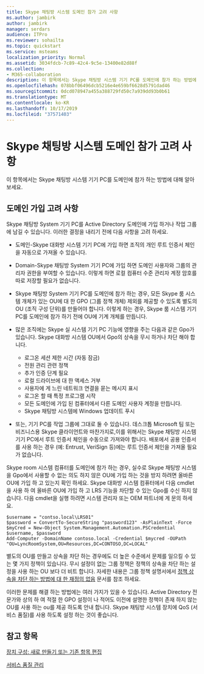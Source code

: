 ```yaml
---
title: Skype 채팅방 시스템 도메인 참가 고려 사항
ms.author: jambirk
author: jambirk
manager: serdars
audience: ITPro
ms.reviewer: sohailta
ms.topic: quickstart
ms.service: msteams
localization_priority: Normal
ms.assetid: 3034fdcb-7c89-42c4-9c5e-13400e82d88f
ms.collection:
- M365-collaboration
description: 이 항목에서는 Skype 채팅방 시스템 기기 PC를 도메인에 참가 하는 방법에 대해 알아보세요.
ms.openlocfilehash: 078bbf06496dcb5216e4e659bf6628d5791dad46
ms.sourcegitcommit: 0dcd078947a455a388729fd50c7a939dd93b0b61
ms.translationtype: MT
ms.contentlocale: ko-KR
ms.lasthandoff: 10/17/2019
ms.locfileid: "37571403"
---
```

<!-- This asset missed in the rebrand, and honestly not sure if it's worth keeping.   -->

# <a name="skype-room-system-domain-joining-considerations"></a>Skype 채팅방 시스템 도메인 참가 고려 사항
 
이 항목에서는 Skype 채팅방 시스템 기기 PC를 도메인에 참가 하는 방법에 대해 알아보세요.
  
## <a name="domain-joining-considerations"></a>도메인 가입 고려 사항

Skype 채팅방 System 기기 PC를 Active Directory 도메인에 가입 하거나 작업 그룹에 남길 수 있습니다. 이러한 결정을 내리기 전에 다음 사항을 고려 하세요.
  
- 도메인-Skype 대화방 시스템 기기 PC에 가입 하면 조직의 개인 루트 인증서 체인을 자동으로 가져올 수 있습니다.
- Domain-Skype 채팅방 System 기기 PC에 가입 하면 도메인 사용자와 그룹의 관리자 권한을 부여할 수 있습니다. 이렇게 하면 로컬 컴퓨터 수준 관리자 계정 암호를 따로 저장할 필요가 없습니다.
- Skype 채팅방 System 기기 PC를 도메인에 참가 하는 경우, 모든 Skype 룸 시스템 개체가 있는 OU에 대 한 GPO (그룹 정책 개체) 제외를 제공할 수 있도록 별도의 OU (조직 구성 단위)를 만들어야 합니다. 이렇게 하는 경우, Skype 룸 시스템 기기 PC를 도메인에 참가 하기 전에 OU에 기계 개체를 만듭니다.
- 많은 조직에는 Skype 실 시스템 기기 PC 기능에 영향을 주는 다음과 같은 Gpo가 있습니다. Skype 대화방 시스템 OU에서 Gpo의 상속을 무시 하거나 차단 해야 합니다.

  - 로그온 세션 제한 시간 (자동 잠금)
  - 전원 관리 관련 정책
  - 추가 인증 단계 필요
  - 로컬 드라이브에 대 한 액세스 거부
  - 사용자에 게 느린 네트워크 연결을 묻는 메시지 표시
  - 로그온 할 때 특정 프로그램 시작
  - 모든 도메인에 가입 된 컴퓨터에서 다른 도메인 사용자 계정을 만듭니다.
  - Skype 채팅방 시스템에 Windows 업데이트 푸시
    
- 또는, 기기 PC를 작업 그룹에 그대로 둘 수 있습니다. 데스크톱 Microsoft 팀 또는 비즈니스용 Skype 클라이언트와 마찬가지로,이를 위해서는 Skype 채팅방 시스템 기기 PC에서 루트 인증서 체인을 수동으로 가져와야 합니다. 배포에서 공용 인증서를 사용 하는 경우 (예: Entrust, VeriSign 등)에는 루트 인증서 체인을 가져올 필요가 없습니다. 
    
Skype room 시스템 컴퓨터를 도메인에 참가 하는 경우, 실수로 Skype 채팅방 시스템을 Gpo에서 사용할 수 없는 의도 하지 않은 OU에 가입 하는 것을 방지 하려면 올바른 OU에 가입 하 고 있는지 확인 하세요. Skype 대화방 시스템 컴퓨터에서 다음 cmdlet을 사용 하 여 올바른 OU에 가입 하 고 LRS 기능을 차단할 수 있는 Gpo를 수신 하지 않습니다. 다음 cmdlet을 실행 하려면 시스템 관리자 또는 OEM 파트너에 게 문의 하세요.
  
```
$username = "contso.local\LRS01"
$password = ConvertTo-SecureString "password123" -AsPlainText -Force
$myCred = New-Object System.Management.Automation.PSCredential $username, $password
Add-Computer -DomainName contoso.local -Credential $mycred -OUPath "OU=LyncRoomSystem,OU=Resources,DC=CONTOSO,DC=LOCAL"
```

별도의 OU를 만들고 상속을 차단 하는 경우에도 더 높은 수준에서 문제를 일으킬 수 있는 몇 가지 정책이 있습니다. 무시 설정이 없는 그룹 정책은 정책의 상속을 차단 하는 설정을 사용 하는 OU 보다 더 비트 합니다. 자세한 내용은 그룹 정책 설명서에서 [정책 상속을 차단 하는 방법에 대 한 재정의 없음](https://docs.microsoft.com/previous-versions/windows/it-pro/windows-2000-server/cc978255(v=technet.10)) 문서를 참조 하세요.
  
이러한 문제를 해결 하는 방법에는 여러 가지가 있을 수 있습니다. Active Directory 전문가와 상의 하 여 적절 한 GPO 설정이 나 적어도 이전에 설명한 정책이 존재 하지 않는 OU를 사용 하는 ou를 제공 하도록 안내 합니다. Skype 채팅방 시스템 장치에 QoS (서비스 품질)를 사용 하도록 설정 하는 것이 좋습니다.

## <a name="see-also"></a>참고 항목
  
[장치 구성: 새로 만들기 또는 기존 항목 편집](/skypeforbusiness/help-topics/help-lscp/device-configuration-create-new-or-edit-existing.md)

[서비스 품질 관리](/skypeforbusiness/plan-your-deployment/network-requirements/network-requirements.#managing-quality-of-service)
